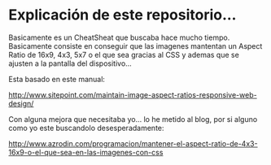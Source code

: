 Explicación de este repositorio...
==================================

Basicamente es un CheatSheat que buscaba hace mucho tiempo. Basicamente consiste
en conseguir que las imagenes mantentan un Aspect Ratio de 16x9, 4x3, 5x7 o el que sea
gracias al CSS y ademas que se ajusten a la pantalla del dispositivo...

Esta basado en este manual:

http://www.sitepoint.com/maintain-image-aspect-ratios-responsive-web-design/

Con alguna mejora que necesitaba yo... lo he metido al blog, por si alguno como yo este buscandolo desesperadamente:

http://www.azrodin.com/programacion/mantener-el-aspect-ratio-de-4x3-16x9-o-el-que-sea-en-las-imagenes-con-css
